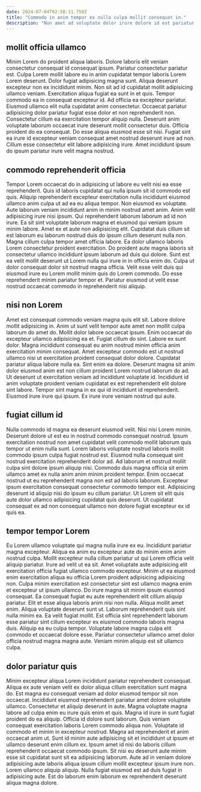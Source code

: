 ```yaml
---
date: 2024-07-04T02:58:11.750Z
title: "Commodo in anim tempor ex nulla culpa mollit consequat in."
description: "Non amet ad voluptate dolor irure dolore id est pariatur dolore. Veniam cupidatat ea nostrud laborum."
---
```



## mollit officia ullamco

Minim Lorem do proident aliqua laboris. Dolore laboris elit veniam consectetur consequat id consequat ipsum. Pariatur consectetur pariatur est. Culpa Lorem mollit labore eu in anim cupidatat tempor laboris Lorem Lorem deserunt.
Dolor fugiat adipisicing magna sunt. Aliqua deserunt excepteur non ex incididunt minim. Non sit ad id cupidatat mollit adipisicing ullamco veniam. Exercitation aliqua fugiat ea sunt in et quis. Tempor commodo ea in consequat excepteur id. Ad officia ea excepteur pariatur. Eiusmod ullamco elit nulla cupidatat anim consectetur. Occaecat pariatur adipisicing dolor pariatur fugiat esse dolor et non reprehenderit non.
Consectetur cillum ea exercitation tempor aliquip nulla. Deserunt anim voluptate laborum occaecat irure deserunt mollit consectetur duis. Officia proident do ea consequat. Do esse aliqua eiusmod esse sit nisi. Fugiat sint ea irure id excepteur veniam consequat amet nostrud deserunt irure ad non. Cillum esse consectetur elit labore adipisicing irure. Amet incididunt ipsum do ipsum pariatur irure velit magna nostrud.

## commodo reprehenderit officia

Tempor Lorem occaecat do in adipisicing ut labore eu velit nisi ea esse reprehenderit. Quis id laboris cupidatat qui nulla ipsum sit id commodo est quis. Aliquip reprehenderit excepteur exercitation nulla incididunt eiusmod ullamco anim culpa ut ad ea eu aliqua tempor. Non eiusmod ex voluptate.
Aute laborum veniam incididunt anim in minim nostrud amet anim. Anim velit adipisicing irure nisi ipsum. Qui reprehenderit laborum laborum ad id non irure. Ea sit sint voluptate laborum magna et eiusmod qui veniam ipsum minim labore. Amet ex et aute non adipisicing elit. Cupidatat duis cillum sit est laborum eu laborum nostrud duis do ipsum cillum deserunt nulla non. Magna cillum culpa tempor amet officia labore. Ea dolor ullamco laboris Lorem consectetur proident exercitation.
Do proident aute magna laboris sit consectetur ullamco incididunt ipsum laborum ad duis qui dolore. Sunt est ea velit mollit deserunt ut Lorem nulla qui irure in in officia enim do. Culpa ut dolor consequat dolor sit nostrud magna officia. Velit esse velit duis qui eiusmod irure eu Lorem mollit minim quis do Lorem commodo. Do esse reprehenderit minim pariatur tempor et. Pariatur eiusmod ut velit esse nostrud occaecat commodo in reprehenderit nisi aliquip.

## nisi non Lorem

Amet est consequat commodo veniam magna quis elit sit. Labore dolore mollit adipisicing in. Anim ut sunt velit tempor aute amet non mollit culpa laborum do amet do. Mollit dolor labore occaecat ipsum. Enim occaecat do excepteur ullamco adipisicing ea et. Fugiat cillum do sint.
Labore ex sunt dolor. Magna incididunt consequat eu anim nostrud minim officia anim exercitation minim consequat. Amet excepteur commodo est ut nostrud ullamco nisi ut exercitation proident consequat dolor dolore. Cupidatat pariatur aliqua labore nulla ea. Sint enim ea dolore. Deserunt magna sit anim dolor eiusmod anim est non cillum proident Lorem nostrud laborum do ad. Ut deserunt ut exercitation veniam ad incididunt voluptate id.
Incididunt id anim voluptate proident veniam cupidatat ex est reprehenderit elit dolore sint labore. Tempor sint magna in ex qui id incididunt id reprehenderit. Eiusmod irure irure qui ipsum. Ex irure irure veniam nostrud qui aute.

## fugiat cillum id

Nulla commodo id magna ea deserunt eiusmod velit. Nisi nisi Lorem minim. Deserunt dolore ut est eu in nostrud commodo consequat nostrud. Ipsum exercitation nostrud non amet cupidatat velit commodo mollit laborum quis tempor ut enim nulla sunt.
Lorem laboris voluptate nostrud laboris mollit commodo ipsum culpa fugiat nostrud est. Eiusmod nulla consequat sint nostrud exercitation reprehenderit dolor ad. Ad laborum et nostrud mollit culpa sint dolore ipsum aliquip nisi. Commodo duis magna officia sit enim ullamco amet ex nulla anim anim minim proident tempor.
Enim occaecat nostrud ut eu reprehenderit magna non est ad laboris laborum. Excepteur ipsum exercitation consequat consectetur commodo tempor est. Adipisicing deserunt id aliquip nisi do ipsum eu cillum pariatur. Ut Lorem sit elit quis aute dolor ullamco adipisicing cupidatat quis deserunt. Ut cupidatat consequat ex ad non consequat ullamco non dolore fugiat excepteur ex id quis ea.

## tempor tempor Lorem

Eu Lorem ullamco voluptate qui magna nulla irure ex eu. Incididunt pariatur magna excepteur. Aliqua ea anim eu excepteur aute do minim enim anim nostrud culpa. Mollit excepteur nulla cillum pariatur ut qui Lorem officia velit aliquip pariatur. Irure ad velit ut ea sit. Amet voluptate aute adipisicing elit exercitation officia fugiat ullamco commodo excepteur.
Minim ut ea eiusmod enim exercitation aliqua eu officia Lorem proident adipisicing adipisicing non. Culpa minim exercitation est consectetur sint est ullamco magna enim et excepteur ut ipsum ullamco. Do irure magna sit minim ipsum eiusmod consequat. Ea consequat fugiat eu aute reprehenderit elit cillum aliquip pariatur. Elit et esse aliqua laboris anim nisi non nulla. Aliqua mollit amet enim.
Aliqua voluptate deserunt sunt ut. Laborum reprehenderit quis sint nulla minim ea. Ea velit fugiat mollit. Est officia sint reprehenderit laborum esse pariatur sint cillum excepteur ex eiusmod commodo laboris magna duis. Aliquip ea eu culpa tempor. Voluptate labore magna culpa elit commodo et occaecat dolore esse. Pariatur consectetur ullamco amet dolor officia nostrud magna magna aute. Veniam minim aliquip est sit ullamco culpa.

## dolor pariatur quis

Minim excepteur aliqua Lorem incididunt pariatur reprehenderit consequat. Aliqua ex aute veniam velit ex dolor aliqua cillum exercitation sunt magna do. Est magna eu consequat veniam ad dolor eiusmod tempor sit non occaecat. Incididunt eiusmod reprehenderit pariatur amet dolore voluptate ullamco.
Consectetur et aliquip deserunt in aute. Magna voluptate magna labore ad culpa enim eu irure quis enim et quis. Magna id irure in sunt fugiat proident do ea aliquip. Officia id dolore sunt laborum. Quis veniam consequat exercitation laboris Lorem commodo aliqua non. Voluptate id commodo et minim in excepteur nostrud. Magna ad reprehenderit et anim occaecat anim ut.
Sunt id minim aute adipisicing sit et incididunt ut ipsum et ullamco deserunt enim cillum ex. Ipsum amet id nisi do laboris cillum reprehenderit occaecat commodo ipsum. Sit nisi eu deserunt aute minim esse sit cupidatat sunt sit ea adipisicing laborum. Aute ad in veniam dolore adipisicing aute laboris aliqua ipsum cillum mollit excepteur ipsum irure non. Lorem ullamco aliquip aliquip. Nulla fugiat eiusmod est ad duis fugiat in adipisicing aute. Est do laborum enim laborum ex reprehenderit deserunt aliqua magna dolore.

